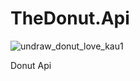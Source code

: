 # TheDonut.Api

![undraw_donut_love_kau1](https://user-images.githubusercontent.com/25781203/141845032-8fb8928c-e3e7-49a0-ac2a-80c9e4377a97.png)


Donut Api 
